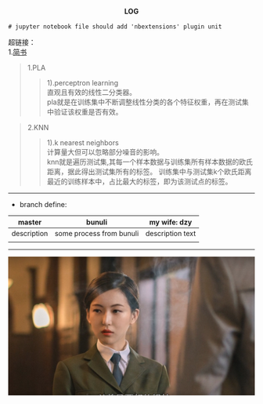 __<center> LOG </center>__
```
# jupyter notebook file should add 'nbextensions' plugin unit
```  
超链接：  
1.<a href="https://www.jianshu.com/u/1f5ac0cf6a8b" target="_blank">简书</a>
>1.PLA 
>>1).perceptron learning   
 直观且有效的线性二分类器。  
 pla就是在训练集中不断调整线性分类的各个特征权重，再在测试集中验证该权重是否有效。


>2.KNN
>>1).k nearest neighbors   
 计算量大但可以忽略部分噪音的影响。  
 knn就是遍历测试集,其每一个样本数据与训练集所有样本数据的欧氏距离，据此得出测试集所有的标签。
 训练集中与测试集k个欧氏距离最近的训练样本中，占比最大的标签，即为该测试点的标签。
___  
* branch define:

| master | bunuli | my wife: dzy |
| ------ | ------ | ------ |
| description | some process from bunuli  | description text |
|  |  |  |
---
![avatar](cdd.png)
